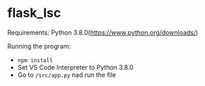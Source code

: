 # flask_lsc

Requirements: Python 3.8.0(https://www.python.org/downloads/)

Running the program:
- `npm install`
- Set VS Code Interpreter to Python 3.8.0
- Go to `/src/app.py` nad run the file

